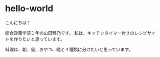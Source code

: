 # hello-world

こんにちは！

総合政策学部１年の山田琴乃です。
私は、キッチンタイマー付きのレシピサイトを作りたいと思っています。

料理は、朝、昼、おやつ、晩と４種類に分けたいと思っています。
